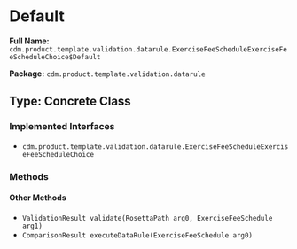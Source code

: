 # Default

**Full Name:** `cdm.product.template.validation.datarule.ExerciseFeeScheduleExerciseFeeScheduleChoice$Default`

**Package:** `cdm.product.template.validation.datarule`

## Type: Concrete Class

### Implemented Interfaces

- `cdm.product.template.validation.datarule.ExerciseFeeScheduleExerciseFeeScheduleChoice`

### Methods

#### Other Methods

- `ValidationResult validate(RosettaPath arg0, ExerciseFeeSchedule arg1)`
- `ComparisonResult executeDataRule(ExerciseFeeSchedule arg0)`

